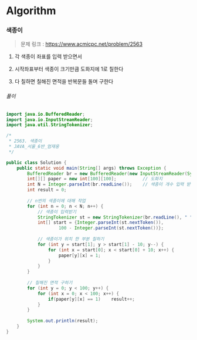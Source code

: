 # Algorithm

### 색종이

> 문제 링크 : https://www.acmicpc.net/problem/2563



  1. 각 색종이 좌표를 입력 받으면서

2. 시작좌표부터 색종이 크기만큼 도화지에 1로 칠한다

3. 다 칠하면 칠해진 면적을 반복문들 돌며 구한다




###### 풀이

~~~java
import java.io.BufferedReader;
import java.io.InputStreamReader;
import java.util.StringTokenizer;

/*
 * 2563. 색종이
 * JAVA_서울_6반_엄재웅
 */

public class Solution {
	public static void main(String[] args) throws Exception {
		BufferedReader br = new BufferedReader(new InputStreamReader(System.in));
		int[][] paper = new int[100][100];			// 도화지
		int N = Integer.parseInt(br.readLine());	// 색종이 개수 입력 받기
		int result = 0;
		
		// n번의 색종이에 대해 작업
		for (int n = 0; n < N; n++) {
			// 색종이 입력받기
			StringTokenizer st = new StringTokenizer(br.readLine(), " ");
			int[] start = {Integer.parseInt(st.nextToken()), 
					100 - Integer.parseInt(st.nextToken())};
			
			// 색종이가 위치 한 부분 칠하기
			for (int y = start[1]; y > start[1] - 10; y--) {
				for (int x = start[0]; x < start[0] + 10; x++) {
					paper[y][x] = 1;
				}
			}
		}
		
		// 칠해진 면적 구하기
		for (int y = 0; y < 100; y++) {
			for (int x = 0; x < 100; x++) {
				if(paper[y][x] == 1)	result++;
			}
		}
		
		System.out.println(result);
	}
}
~~~
